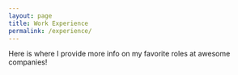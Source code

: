 ```yaml
---
layout: page
title: Work Experience
permalink: /experience/
---
```


Here is where I provide more info on my favorite roles at awesome companies!